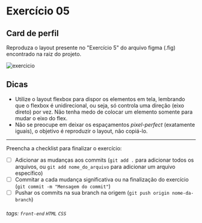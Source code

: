 # Exercício 05

## Card de perfil

Reproduza o layout presente no "Exercício 5" do arquivo figma (.fig) encontrado na raiz do projeto.

![exercicio](https://i.imgur.com/nS5xNNT.png)

## Dicas

- Utilize o layout flexbox para dispor os elementos em tela, lembrando que o flexbox é unidirecional, ou seja, só controla uma direção (eixo direto) por vez. Não tenha medo de colocar um elemento somente para mudar o eixo do flex.
- Não se preocupe em deixar os espaçamentos _pixel-perfect_ (exatamente iguais), o objetivo é reproduzir o layout, não copiá-lo.

---

Preencha a checklist para finalizar o exercício:

- [ ] Adicionar as mudanças aos commits (`git add .` para adicionar todos os arquivos, ou `git add nome_do_arquivo` para adicionar um arquivo específico)
- [ ] Commitar a cada mudança significativa ou na finalização do exercício (`git commit -m "Mensagem do commit"`)
- [ ] Pushar os commits na sua branch na origem (`git push origin nome-da-branch`)

###### tags: `front-end` `HTML` `CSS`
